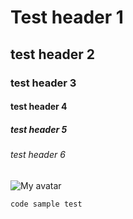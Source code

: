 # Test header 1
## test header 2
### test header 3
#### test header 4
##### test header 5
###### test header 6

![My avatar](https://avatars.githubusercontent.com/u/32157169?v=4)

``` code sample test ```
